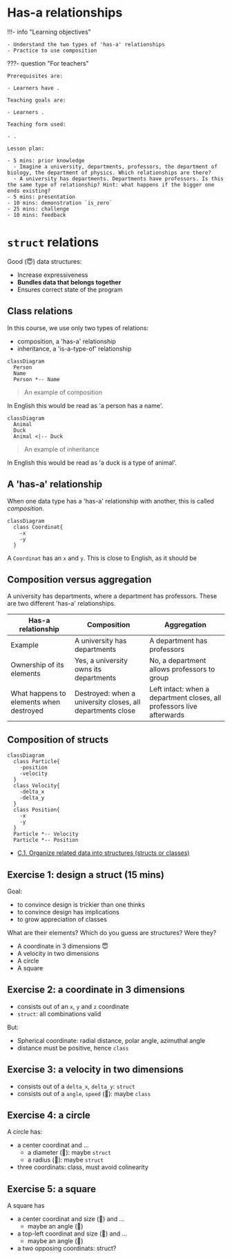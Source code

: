 # Has-a relationships

!!!- info "Learning objectives"

    - Understand the two types of 'has-a' relationships
    - Practice to use composition

???- question "For teachers"

    Prerequisites are:

    - Learners have .

    Teaching goals are:

    - Learners .

    Teaching form used:

    - .

    Lesson plan:

    - 5 mins: prior knowledge
      - Imagine a university, departments, professors, the department of biology, the department of physics. Which relationships are there?
      - A university has departments. Departments have professors. Is this the same type of relationship? Hint: what happens if the bigger one ends existing?
    - 5 mins: presentation
    - 10 mins: demonstration `is_zero`
    - 25 mins: challenge
    - 10 mins: feedback

# `struct` relations

Good (:innocent:) data structures:

-   Increase expressiveness
-   **Bundles data that belongs together**
-   Ensures correct state of the program

## Class relations

In this course, we use only two types of relations:
- composition, a 'has-a' relationship
- inheritance, a 'is-a-type-of' relationship

```
classDiagram
  Person
  Name
  Person *-- Name
```

> An example of composition

In English this would be read as 'a person has a name'.

```
classDiagram
  Animal
  Duck
  Animal <|-- Duck
```

> An example of inheritance

In English this would be read as 'a duck is a type of animal'.

## A 'has-a' relationship

When one data type has a 'has-a' relationship with another, 
this is called *composition*.

```mermaid
classDiagram
  class Coordinat{
    -x
    -y
  }
```

A `Coordinat` has an `x` and `y`. 
This is close to English, as it should be

## Composition versus aggregation

A university has departments, where a department has professors.
These are two different 'has-a' relationships.

Has-a relationship                     |Composition                                               |Aggregation
---------------------------------------|----------------------------------------------------------|--------------------------------------------------------------------
Example                                |A university has departments                              |A department has professors
Ownership of its elements              |Yes, a university owns its departments                    |No, a department allows professors to group
What happens to elements when destroyed|Destroyed: when a university closes, all departments close|Left intact: when a department closes, all professors live afterwards

## Composition of structs

```mermaid
classDiagram
  class Particle{
    -position
    -velocity
  }
  class Velocity{
    -delta_x
    -delta_y
  }
  class Position{
    -x
    -y
  }
  Particle *-- Velocity
  Particle *-- Position
```

-   [C.1. Organize related data into structures (structs or classes)](https://isocpp.github.io/CppCoreGuidelines/CppCoreGuidelines#Rc-org)



## Exercise 1: design a struct (15 mins)

Goal:

-   to convince design is trickier than one thinks
-   to convince design has implications
-   to grow appreciation of classes

What are their elements? Which do you guess are structures? Were they?

-   A coordinate in 3 dimensions :innocent:
-   A velocity in two dimensions
-   A circle
-   A square

## Exercise 2: a coordinate in 3 dimensions

-   consists out of an `x`, `y` and `z` coordinate
-   `struct`: all combinations valid

But:

-   Spherical coordinate: radial distance, polar angle, azimuthal angle
-   distance must be positive, hence `class`

## Exercise 3: a velocity in two dimensions

-   consists out of a `delta_x`, `delta_y`: `struct`
-   consists out of a `angle`, `speed` (:monocle_face:): maybe `class`

## Exercise 4: a circle

A circle has:

-   a center coordinat and ...
    -   a diameter (:monocle_face:): maybe `struct`
    -   a radius (:monocle_face:): maybe `struct`
-   three coordinats: class, must avoid colinearity

## Exercise 5: a square

A square has

-   a center coordinat and size (:monocle_face:) and ...
    -   maybe an angle (:monocle_face:)
-   a top-left coordinat and size (:monocle_face:) and ...
    -   maybe an angle (:monocle_face:)
-   a two opposing coordinats: struct?

